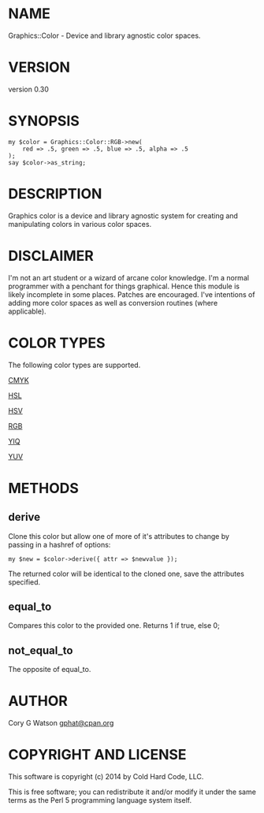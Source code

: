 # NAME

Graphics::Color - Device and library agnostic color spaces.

# VERSION

version 0.30

# SYNOPSIS

    my $color = Graphics::Color::RGB->new(
        red => .5, green => .5, blue => .5, alpha => .5
    );
    say $color->as_string;

# DESCRIPTION

Graphics color is a device and library agnostic system for creating and
manipulating colors in various color spaces.

# DISCLAIMER

I'm not an art student or a wizard of arcane color knowledge.  I'm a normal
programmer with a penchant for things graphical.  Hence this module is likely
incomplete in some places.  Patches are encouraged.  I've intentions of adding
more color spaces as well as conversion routines (where applicable).

# COLOR TYPES

The following color types are supported.

[CMYK](https://metacpan.org/pod/Graphics::Color::CMYK)

[HSL](https://metacpan.org/pod/Graphics::Color::HSL)

[HSV](https://metacpan.org/pod/Graphics::Color::HSV)

[RGB](https://metacpan.org/pod/Graphics::Color::RGB)

[YIQ](https://metacpan.org/pod/Graphics::Color::YIQ)

[YUV](https://metacpan.org/pod/Graphics::Color::YUV)

# METHODS

## derive

Clone this color but allow one of more of it's attributes to change by passing
in a hashref of options:

    my $new = $color->derive({ attr => $newvalue });

The returned color will be identical to the cloned one, save the attributes
specified.

## equal\_to

Compares this color to the provided one.  Returns 1 if true, else 0;

## not\_equal\_to

The opposite of equal\_to.

# AUTHOR

Cory G Watson <gphat@cpan.org>

# COPYRIGHT AND LICENSE

This software is copyright (c) 2014 by Cold Hard Code, LLC.

This is free software; you can redistribute it and/or modify it under
the same terms as the Perl 5 programming language system itself.
